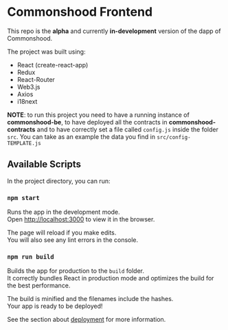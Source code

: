 # Commonshood Frontend

This repo is the **alpha** and currently **in-development** version of the dapp of Commonshood.

The project was built using:
- React (create-react-app)
- Redux
- React-Router
- Web3.js
- Axios
- i18next

**NOTE**: to run this project you need to have a running instance of **commonshood-be**, to have deployed all the contracts in **commonshood-contracts** and to have correctly set a file called `config.js` inside the folder `src`. You can take as an example the data you find in `src/config-TEMPLATE.js`


## Available Scripts

In the project directory, you can run:

### `npm start`

Runs the app in the development mode.<br>
Open [http://localhost:3000](http://localhost:3000) to view it in the browser.

The page will reload if you make edits.<br>
You will also see any lint errors in the console.

### `npm run build`

Builds the app for production to the `build` folder.<br>
It correctly bundles React in production mode and optimizes the build for the best performance.

The build is minified and the filenames include the hashes.<br>
Your app is ready to be deployed!

See the section about [deployment](https://facebook.github.io/create-react-app/docs/deployment) for more information.
